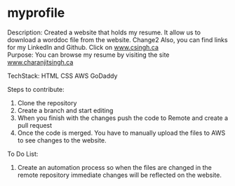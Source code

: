 # myprofile
Description: Created a website that holds my resume. It allow us to download a worddoc file from the website.
Change2	Also, you can find links for my LinkedIn and Github.
Click on www.csingh.ca	
Purpose: You can browse my resume by visiting the site www.charanjitsingh.ca

TechStack:
HTML
CSS
AWS
GoDaddy

Steps to contribute:
1. Clone the repository 
2. Create a branch and start editing
3. When you finish with the changes push the code to Remote and create a pull request 
4. Once the code is merged. You have to manually upload the files to AWS to see changes to the website.

To Do List:
1. Create an automation process so when the files are changed in the remote repository immediate changes will be 
reflected on the website.
